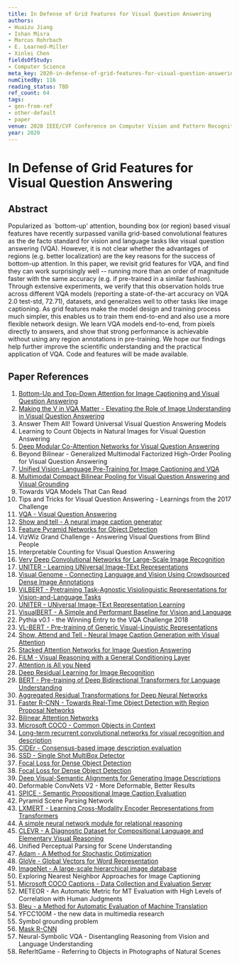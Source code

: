 ```yaml
---
title: In Defense of Grid Features for Visual Question Answering
authors:
- Huaizu Jiang
- Ishan Misra
- Marcus Rohrbach
- E. Learned-Miller
- Xinlei Chen
fieldsOfStudy:
- Computer Science
meta_key: 2020-in-defense-of-grid-features-for-visual-question-answering
numCitedBy: 116
reading_status: TBD
ref_count: 64
tags:
- gen-from-ref
- other-default
- paper
venue: 2020 IEEE/CVF Conference on Computer Vision and Pattern Recognition (CVPR)
year: 2020
---
```


# In Defense of Grid Features for Visual Question Answering

## Abstract

Popularized as `bottom-up' attention, bounding box (or region) based visual features have recently surpassed vanilla grid-based convolutional features as the de facto standard for vision and language tasks like visual question answering (VQA). However, it is not clear whether the advantages of regions (e.g. better localization) are the key reasons for the success of bottom-up attention. In this paper, we revisit grid features for VQA, and find they can work surprisingly well -- running more than an order of magnitude faster with the same accuracy (e.g. if pre-trained in a similar fashion). Through extensive experiments, we verify that this observation holds true across different VQA models (reporting a state-of-the-art accuracy on VQA 2.0 test-std, 72.71), datasets, and generalizes well to other tasks like image captioning. As grid features make the model design and training process much simpler, this enables us to train them end-to-end and also use a more flexible network design. We learn VQA models end-to-end, from pixels directly to answers, and show that strong performance is achievable without using any region annotations in pre-training. We hope our findings help further improve the scientific understanding and the practical application of VQA. Code and features will be made available.

## Paper References

1. [Bottom-Up and Top-Down Attention for Image Captioning and Visual Question Answering](2018-bottom-up-and-top-down-attention-for-image-captioning-and-visual-question-answering)
2. [Making the V in VQA Matter - Elevating the Role of Image Understanding in Visual Question Answering](2017-making-the-v-in-vqa-matter-elevating-the-role-of-image-understanding-in-visual-question-answering)
3. Answer Them All! Toward Universal Visual Question Answering Models
4. Learning to Count Objects in Natural Images for Visual Question Answering
5. [Deep Modular Co-Attention Networks for Visual Question Answering](2019-deep-modular-co-attention-networks-for-visual-question-answering)
6. Beyond Bilinear - Generalized Multimodal Factorized High-Order Pooling for Visual Question Answering
7. [Unified Vision-Language Pre-Training for Image Captioning and VQA](2020-unified-vision-language-pre-training-for-image-captioning-and-vqa)
8. [Multimodal Compact Bilinear Pooling for Visual Question Answering and Visual Grounding](2016-multimodal-compact-bilinear-pooling-for-visual-question-answering-and-visual-grounding)
9. Towards VQA Models That Can Read
10. Tips and Tricks for Visual Question Answering - Learnings from the 2017 Challenge
11. [VQA - Visual Question Answering](2015-vqa-visual-question-answering)
12. [Show and tell - A neural image caption generator](2015-show-and-tell-a-neural-image-caption-generator)
13. [Feature Pyramid Networks for Object Detection](2017-feature-pyramid-networks-for-object-detection)
14. VizWiz Grand Challenge - Answering Visual Questions from Blind People
15. Interpretable Counting for Visual Question Answering
16. [Very Deep Convolutional Networks for Large-Scale Image Recognition](2014-vggnet.md)
17. [UNITER - Learning UNiversal Image-TExt Representations](2019-uniter-learning-universal-image-text-representations)
18. [Visual Genome - Connecting Language and Vision Using Crowdsourced Dense Image Annotations](2016-visual-genome-connecting-language-and-vision-using-crowdsourced-dense-image-annotations)
19. [ViLBERT - Pretraining Task-Agnostic Visiolinguistic Representations for Vision-and-Language Tasks](2019-vilbert-pretraining-task-agnostic-visiolinguistic-representations-for-vision-and-language-tasks)
20. [UNITER - UNiversal Image-TExt Representation Learning](2020-uniter-universal-image-text-representation-learning)
21. [VisualBERT - A Simple and Performant Baseline for Vision and Language](2019-visualbert-a-simple-and-performant-baseline-for-vision-and-language)
22. Pythia v0.1 - the Winning Entry to the VQA Challenge 2018
23. [VL-BERT - Pre-training of Generic Visual-Linguistic Representations](2020-vl-bert-pre-training-of-generic-visual-linguistic-representations)
24. [Show, Attend and Tell - Neural Image Caption Generation with Visual Attention](2015-show-attend-and-tell-neural-image-caption-generation-with-visual-attention)
25. [Stacked Attention Networks for Image Question Answering](2016-stacked-attention-networks-for-image-question-answering)
26. [FiLM - Visual Reasoning with a General Conditioning Layer](2018-film-visual-reasoning-with-a-general-conditioning-layer)
27. [Attention is All you Need](2017-attention-is-all-you-need.md)
28. [Deep Residual Learning for Image Recognition](2015-resnet.md)
29. [BERT - Pre-training of Deep Bidirectional Transformers for Language Understanding](2019-bert.md)
30. [Aggregated Residual Transformations for Deep Neural Networks](2017-aggregated-residual-transformations-for-deep-neural-networks)
31. [Faster R-CNN - Towards Real-Time Object Detection with Region Proposal Networks](2015-faster-r-cnn-towards-real-time-object-detection-with-region-proposal-networks)
32. [Bilinear Attention Networks](2018-bilinear-attention-networks)
33. [Microsoft COCO - Common Objects in Context](2014-microsoft-coco-common-objects-in-context)
34. [Long-term recurrent convolutional networks for visual recognition and description](2015-long-term-recurrent-convolutional-networks-for-visual-recognition-and-description)
35. [CIDEr - Consensus-based image description evaluation](2015-cider-consensus-based-image-description-evaluation)
36. [SSD - Single Shot MultiBox Detector](2016-ssd-single-shot-multibox-detector)
37. [Focal Loss for Dense Object Detection](2020-focal-loss-for-dense-object-detection)
38. [Focal Loss for Dense Object Detection](2017-focal-loss-for-dense-object-detection)
39. [Deep Visual-Semantic Alignments for Generating Image Descriptions](2017-deep-visual-semantic-alignments-for-generating-image-descriptions)
40. Deformable ConvNets V2 - More Deformable, Better Results
41. [SPICE - Semantic Propositional Image Caption Evaluation](2016-spice-semantic-propositional-image-caption-evaluation)
42. Pyramid Scene Parsing Network
43. [LXMERT - Learning Cross-Modality Encoder Representations from Transformers](2019-lxmert-learning-cross-modality-encoder-representations-from-transformers)
44. [A simple neural network module for relational reasoning](2017-a-simple-neural-network-module-for-relational-reasoning)
45. [CLEVR - A Diagnostic Dataset for Compositional Language and Elementary Visual Reasoning](2017-clevr-a-diagnostic-dataset-for-compositional-language-and-elementary-visual-reasoning)
46. Unified Perceptual Parsing for Scene Understanding
47. [Adam - A Method for Stochastic Optimization](2015-adam-a-method-for-stochastic-optimization)
48. [GloVe - Global Vectors for Word Representation](2014-glove-global-vectors-for-word-representation)
49. [ImageNet - A large-scale hierarchical image database](2009-imagenet-a-large-scale-hierarchical-image-database)
50. Exploring Nearest Neighbor Approaches for Image Captioning
51. [Microsoft COCO Captions - Data Collection and Evaluation Server](2015-microsoft-coco-captions-data-collection-and-evaluation-server)
52. METEOR - An Automatic Metric for MT Evaluation with High Levels of Correlation with Human Judgments
53. [Bleu - a Method for Automatic Evaluation of Machine Translation](2002-bleu-a-method-for-automatic-evaluation-of-machine-translation)
54. YFCC100M - the new data in multimedia research
55. Symbol grounding problem
56. [Mask R-CNN](2020-mask-r-cnn)
57. Neural-Symbolic VQA - Disentangling Reasoning from Vision and Language Understanding
58. ReferItGame - Referring to Objects in Photographs of Natural Scenes
